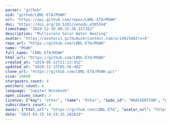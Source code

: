 ```yaml
---
parser: "github"
uid: "github/LBNL-ETA/MSWH"
url: "https://api.github.com/repos/LBNL-ETA/MSWH"
doi: "https://doi.org/10.5281/zenodo.4305504"
timestamp: "2020-12-20 00:25:36.157162"
description: "Multiscale Solar Water Heating"
avatar: "https://avatars1.githubusercontent.com/u/14825882?v=4"
repo_url: "https://github.com/LBNL-ETA/MSWH"
name: "MSWH"
full_name: "LBNL-ETA/MSWH"
html_url: "https://github.com/LBNL-ETA/MSWH"
created_at: "2019-05-22T21:13:45Z"
updated_at: "2020-12-15T05:36:48Z"
clone_url: "https://github.com/LBNL-ETA/MSWH.git"
size: 28660
stargazers_count: 4
watchers_count: 4
language: "Jupyter Notebook"
open_issues_count: 3
license: {"key": "other", "name": "Other", "spdx_id": "NOASSERTION", "url": null, "node_id": "MDc6TGljZW5zZTA="}
subscribers_count: 4
owner: {"html_url": "https://github.com/LBNL-ETA", "avatar_url": "https://avatars1.githubusercontent.com/u/14825882?v=4", "login": "LBNL-ETA", "type": "Organization"}
date: "2023-03-25 14:19:35.202819"
---
```

